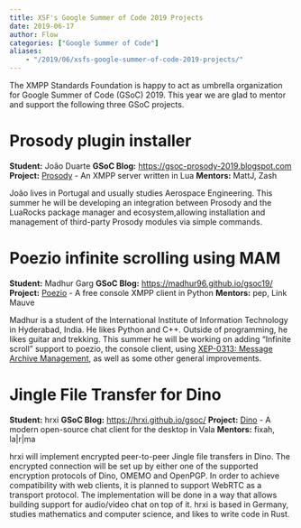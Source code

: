 ```yaml
---
title: XSF's Google Summer of Code 2019 Projects
date: 2019-06-17
author: Flow
categories: ["Google Summer of Code"]
aliases:
    - "/2019/06/xsfs-google-summer-of-code-2019-projects/"
---
```


The XMPP Standards Foundation is happy to act as umbrella organization for Google Summer of Code (GSoC) 2019. This year we are glad to mentor and support the following three GSoC projects.

Prosody plugin installer
========================

**Student:** João Duarte
**GSoC Blog:** https://gsoc-prosody-2019.blogspot.com
**Project:** [Prosody](https://prosody.im) - An XMPP server written in Lua
**Mentors:** MattJ, Zash

João lives in Portugal and usually studies Aerospace Engineering. This summer he will be developing an integration between Prosody and the LuaRocks package manager and ecosystem,allowing installation and management of third-party Prosody modules via simple commands.

Poezio infinite scrolling using MAM
===================================

**Student:** Madhur Garg
**GSoC Blog:** https://madhur96.github.io/gsoc19/
**Project:** [Poezio](https://poez.io) - A free console XMPP client in Python
**Mentors:** pep, Link Mauve

Madhur is a student of the International Institute of Information Technology in Hyderabad, India. He likes Python and C++. Outside of programming, he likes guitar and trekking.
This summer he will be working on adding “Infinite scroll” support to poezio, the console client, using [XEP-0313: Message Archive Management](https://xmpp.org/extensions/xep-0313.html), as well as some other general improvements.


Jingle File Transfer for Dino
=============================

**Student:** hrxi
**GSoC Blog:** https://hrxi.github.io/gsoc/
**Project:** [Dino](https://dino.im) - A modern open-source chat client for the desktop in Vala
**Mentors:** fixah, la|r|ma

hrxi will implement encrypted peer-to-peer Jingle file transfers in Dino. The encrypted connection will be set up by either one of the supported encryption protocols of Dino, OMEMO and OpenPGP. In order to achieve compatibility with web clients, it is planned to support WebRTC as a transport protocol. The implementation will be done in a way that allows building support for audio/video chat on top of it. hrxi is based in Germany, studies mathematics and computer science, and likes to write code in Rust.
